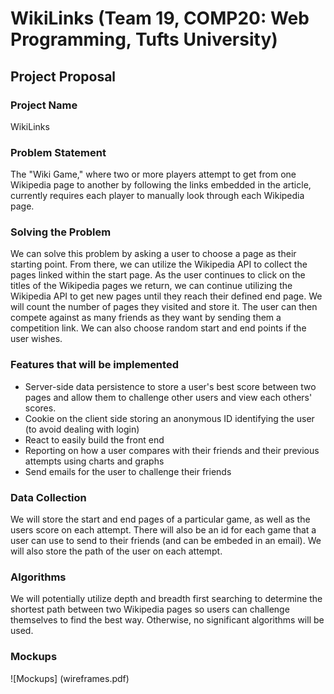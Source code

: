 # WikiLinks (Team 19, COMP20: Web Programming, Tufts University)

## Project Proposal

### Project Name

WikiLinks

### Problem Statement

The "Wiki Game," where two or more players attempt to get from one Wikipedia page to another by following the links embedded in the article, currently requires each player to manually look through each Wikipedia page.

### Solving the Problem

We can solve this problem by asking a user to choose a page as their starting point. From there, we can utilize the Wikipedia API to collect the pages linked within the start page. As the user continues to click on the titles of the Wikipedia pages we return, we can continue utilizing the Wikipedia API to get new pages until they reach their defined end page. We will count the number of pages they visited and store it. The user can then compete against as many friends as they want by sending them a competition link. We can also choose random start and end points if the user wishes.

### Features that will be implemented

* Server-side data persistence to store a user's best score between two pages and allow them to challenge other users and view each others' scores.
* Cookie on the client side storing an anonymous ID identifying the user (to avoid dealing with login)
* React to easily build the front end
* Reporting on how a user compares with their friends and their previous attempts using charts and graphs
* Send emails for the user to challenge their friends

### Data Collection

We will store the start and end pages of a particular game, as well as the users score on each attempt. There will also be an id for each game that a user can use to send to their friends (and can be embeded in an email). We will also store the path of the user on each attempt.

### Algorithms

We will potentially utilize depth and breadth first searching to determine the shortest path between two Wikipedia pages so users can challenge themselves to find the best way. Otherwise, no significant algorithms will be used.

### Mockups

![Mockups]
(wireframes.pdf)

